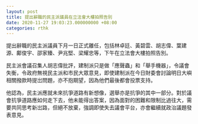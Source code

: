 ```yaml
---
layout: post
title: 提出辭職的民主派議員在立法會大樓拍照告別
date: 2020-11-27 19:03:23.000000000 +08:00
categories: rthk
---
```


提出辭職的民主派議員下月一日正式離任，包括林卓廷、黃碧雲、胡志偉、葉建源、鄺俊宇、邵家臻、尹兆堅、梁耀忠等，下午在立法會大樓拍照告別。

民主派會議召集人胡志偉批評，建制派只是做「應聲蟲」和「舉手機器」，令議會失衡，令政府無視民主派和市民大眾意見，即使建制派在今日財委會討論明日大嶼相關撥款時提岀問題，亦不抱期望，因為他們最後都會投票支持。

他認為，民主派應就未來抗爭道路有新想像，選舉亦是抗爭的其中一部分。對於議會抗爭道路應如何走下去，他未能得出答案，因為面對的困難和限制比過往大，需要共同思考新岀路，但絕不放棄，強調即使失去議會平台，亦會繼續就政治議題發表意見。
